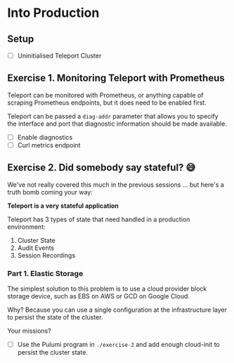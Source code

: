 # Into Production

## Setup

- [ ] Uninitialised Teleport Cluster

## Exercise 1. Monitoring Teleport with Prometheus

Teleport can be monitored with Prometheus, or anything capable of scraping Prometheus endpoints, but it does need to be enabled first.

Teleport can be passed a `diag-addr` parameter that allows you to specify the interface and port that diagnostic information should be made available.

- [ ] Enable diagnostics
- [ ] Curl metrics endpoint

## Exercise 2. Did somebody say stateful? 😅

We've not really covered this much in the previous sessions ... but here's a truth bomb coming your way:

**Teleport is a very stateful application**

Teleport has 3 types of state that need handled in a production environment:

1. Cluster State
2. Audit Events
3. Session Recordings

### Part 1. Elastic Storage

The simplest solution to this problem is to use a cloud provider block storage device, such as EBS on AWS or GCD on Google Cloud.

Why? Because you can use a single configuration at the infrastructure layer to persist the state of the cluster.

Your missions?

- [ ] Use the Pulumi program in `./exercise-2` and add enough cloud-init to persist the cluster state.
